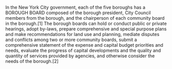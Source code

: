 In the New York City government, each of the five boroughs has a BOROUGH BOARD composed of the borough president, City Council members from the borough, and the chairperson of each community board in the borough.[1] The borough boards can hold or conduct public or private hearings, adopt by-laws, prepare comprehensive and special purpose plans and make recommendations for land use and planning, mediate disputes and conflicts among two or more community boards, submit a comprehensive statement of the expense and capital budget priorities and needs, evaluate the progress of capital developments and the quality and quantity of services provided by agencies, and otherwise consider the needs of the borough.[2]
